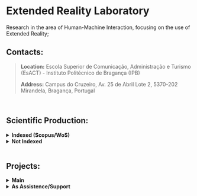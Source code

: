 # Extended Reality Laboratory

Research in the area of ​​Human-Machine Interaction, focusing on the use of Extended Reality;

## Contacts:
>**Location:** Escola Superior de Comunicação, Administração e Turismo (EsACT) - Instituto Politécnico de Bragança (IPB)
>
>**Address:** Campus do Cruzeiro, Av. 25 de Abril Lote 2, 5370-202 Mirandela, Bragança, Portugal

<br/>

## Scientific Production:

<details>
  <summary> <b>Indexed (Scopus/WoS)</b> </summary>
  <br/>
  
  | Year | Type | Citation | DOI |
  | --- | --- | --- | --- |
  | 2024 | Article | Cunha, Carlos R.; Moreira, André Silva; Coelho, Sílvia; Mendonça, Vítor; Gomes, João Pedro (2024). Converging extended reality and Machine Learning to improve the lecturing of geometry in basic education. Journal of Engineering Research. ISSN 2307-1877 | [Link](https://doi.org/10.1016/j.jer.2024.10.016)  |
  | 2024 | Conference Paper | Cunha, C.R., Moreira, A., Coelho, S., Mendonça, V., Gomes, J.P. (2024). Empowering the Teaching and Learning of Geometry in Basic Education by Combining Extended Reality and Machine Learning. In World Conference on Information Systems and Technologies (WorldCIST’24). Cham: Springer. p. 98-109. ISBN 978-3-031-60223-8 | [Link](https://doi.org/10.1007/978-3-031-60224-5_11)  |
  | 2024 | Book Chapter | Cunha, Carlos R.; Moreira, André Silva; Pires, Luís; Fernandes, Paula O. (2024). Intangible approaches to improve individual health indicators and empower caregivers. In Internet of everything for smart city and smart healthcare applications. Switzerland: Springer. ISBN 978-3-031-34600-2 | [Link](https://doi.org/10.1007/978-3-031-34601-9_11) |
  | 2023 | Conference Paper | Cunha, Carlos R.; Moreira, André Silva; Pires, Luís; Fernandes, Paulo O. (2023). Using mixed reality and machine learning to assist caregivers in nursing home and promote well-being. In International Conference on ENTERprise Information Systems / ProjMAN – International Conference on Project MANagement / HCist – International Conference on Health and Social Care Information Systems and Technologies - Centeris 2022. Procedia Computer Science. p. 1081-1088. ISSN 1877-0509 | [Link](https://doi.org/10.1016/j.procs.2023.01.387) |
  | 2022 | Conference Paper | Cunha, C.R., Mendonça, V., Moreira, A., Gomes, J.P., Carvalho, A. (2022). Using Virtual Reality in Museums to Bridge the Gap Between Material Heritage and the Interpretation of Its Immaterial Context. In: Abreu, A., Liberato, D., Garcia Ojeda, J.C. (eds) Advances in Tourism, Technology and Systems. Smart Innovation, Systems and Technologies, vol 293. Springer, Singapore. | [Link](https://doi.org/10.1007/978-981-19-1040-1_34) |

</details>

<details>
  <summary> <b> Not Indexed</b> </summary>
  <br/>
  
  | Year | Citation |
  | --- | --- |
  | 2022 | Cunha, Carlos R.; Mendonça, Vitor; Gomes, João Pedro; Morais, Elisabete Paulo; Moreira, André (2022). Leveraging the promotion of tourist destinations and the interpretation of their heritage using virtual reality. Journal of Innovation & Business Best Practice. ISSN 2166-0743. p. 1-11 |
  | 2021 | Cunha, Carlos R.; Mendonça, Vítor; Gomes, João Pedro; Morais, Elisabete Paulo; Moreira, André (2021). The use of virtual reality to boost the promotion of touristic destinations and the interpretation of heritage. In 37th International Business Information Management Association Conference. p. 9170-9176. ISBN 978-0-9998551-6-4 |

</details>


<br/>

## Projects:

<details>
  <summary> <b>Main</b> </summary>
  <br/>
  
  | Period | Name | Description | Technologies |
  | --- | --- | --- | --- |
  | Feb 2021 - Jul 2021 | Oliveria and Olive Oil Museum | Potential use of Extended Reality to promote tourist attractions and interpret cultural heritage | Virtual Reality  |
  | Feb 2021 - Jul 2021 | EsACT Tour | Potential use of Extended Reality for remote access and independent/assisted exploration | Virtual Reality  |
  | Mar 2022 – Sep 2023 | GreenHealth | Digital and biological asset-based strategies to improve well-being and promote green health | Virtual Reality, Mixed Reality, IoT |
  | Dec 2023 – Jun 2024 | ReChef | Mobile Application to promote Sustainability and Healthy Eating |  |
  | Jun 2024 – Current | Smart Mirandela | Use of Sensors to Monitor Mirandela spaces |  |
  | Dec 2023 – Current | Teaching Geometry | Use of technology to reinforce the study of Geometry and develop the capacity for abstraction |  |
  | Dec 2023 – Current | APPACDM Mirandela | Partnership with the Portuguese Association of Parents and Friends of Mentally Disabled Citizens of Mirandela |  |

</details>

<details>
  <summary> <b>As Assistence/Support</b> </summary>
  <br/>
  
  | Period | Name | Main | Description | Technologies |
  | --- | --- | --- | --- | --- |
  | Jan 2025 - Current | Drivolution | CEDRI | Promote the creation of a Factory of the Future model, (...) capable of responding to digital transformation in the automotive sector | |

</details>


<!--

**Here are some ideas to get you started:**

🙋‍♀️ A short introduction - what is your organization all about?
🌈 Contribution guidelines - how can the community get involved?
👩‍💻 Useful resources - where can the community find your docs? Is there anything else the community should know?
🍿 Fun facts - what does your team eat for breakfast?
🧙 Remember, you can do mighty things with the power of [Markdown](https://docs.github.com/github/writing-on-github/getting-started-with-writing-and-formatting-on-github/basic-writing-and-formatting-syntax)
-->
